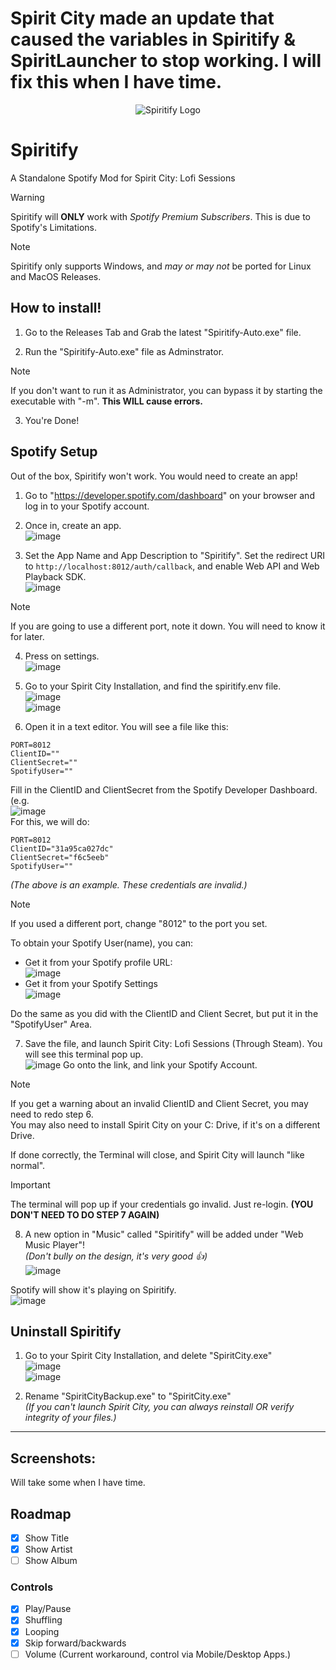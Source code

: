 # Spirit City made an update that caused the variables in Spiritify & SpiritLauncher to stop working. I will fix this when I have time.


<p align="center">
    <img src="https://github.com/SpiritLauncher/Spiritify/assets/96365455/59cdd3d3-6d9b-4f8d-a369-5531fcf9f586" alt="Spiritify Logo">
</p>

# Spiritify
A Standalone Spotify Mod for Spirit City: Lofi Sessions

> [!WARNING]  
> Spiritify will **ONLY** work with _Spotify Premium Subscribers_. This is due to Spotify's Limitations.

> [!NOTE]  
> Spiritify only supports Windows, and _may or may not_ be ported for Linux and MacOS Releases.

## How to install!
1. Go to the Releases Tab and Grab the latest "Spiritify-Auto.exe" file.

2. Run the "Spiritify-Auto.exe" file as Adminstrator.
> [!NOTE]  
> If you don't want to run it as Administrator, you can bypass it by starting the executable with "-m". **This WILL cause errors.**

3. You're Done! 

## Spotify Setup
Out of the box, Spiritify won't work. You would need to create an app!
1. Go to "https://developer.spotify.com/dashboard" on your browser and log in to your Spotify account.

2. Once in, create an app.
<br>![image](https://github.com/SpiritLauncher/Spiritify/assets/96365455/6ead3c3d-f419-4d20-9692-42fb95930750)

3. Set the App Name and App Description to "Spiritify". Set the redirect URI to `http://localhost:8012/auth/callback`, and enable Web API and Web Playback SDK.
<br>![image](https://github.com/SpiritLauncher/Spiritify/assets/96365455/26b40ba7-f987-4fed-81ab-e96ae20b5fe7)

> [!NOTE]  
> If you are going to use a different port, note it down. You will need to know it for later.

4. Press on settings. 
<br>![image](https://github.com/SpiritLauncher/Spiritify/assets/96365455/322fbf04-830b-42be-9b73-2bc3dc5724d2)

5. Go to your Spirit City Installation, and find the spiritify.env file.
<br>![image](https://github.com/SpiritLauncher/Spiritify/assets/96365455/a24c9005-8e8c-4206-abdb-4c13fbc8ff0a)
<br>![image](https://github.com/SpiritLauncher/Spiritify/assets/96365455/a0977889-2554-4294-b143-06ba6182ad65)

6. Open it in a text editor. You will see a file like this:
```env
PORT=8012
ClientID=""
ClientSecret=""
SpotifyUser=""
```
Fill in the ClientID and ClientSecret from the Spotify Developer Dashboard.
(e.g.
<br>![image](https://github.com/SpiritLauncher/Spiritify/assets/96365455/672f3922-b88a-481b-9be7-f358b9c5c914)
<br>For this, we will do:
```env
PORT=8012
ClientID="31a95ca027dc"
ClientSecret="f6c5eeb"
SpotifyUser=""
```
_(The above is an example. These credentials are invalid.)_
> [!NOTE]  
> If you used a different port, change "8012" to the port you set.

To obtain your Spotify User(name), you can:
- Get it from your Spotify profile URL:
<br>![image](https://github.com/SpiritLauncher/Spiritify/assets/96365455/15b46235-5441-4990-869b-d06e2e946f84)
- Get it from your Spotify Settings
<br>![image](https://github.com/SpiritLauncher/Spiritify/assets/96365455/f48893e8-ead2-47e5-8603-38c1575aebc8)

Do the same as you did with the ClientID and Client Secret, but put it in the "SpotifyUser" Area.

7. Save the file, and launch Spirit City: Lofi Sessions (Through Steam). You will see this terminal pop up.
<br>![image](https://github.com/SpiritLauncher/Spiritify/assets/96365455/dce73845-4c8b-47a9-bc02-cbf23bfacbdc)
Go onto the link, and link your Spotify Account.

> [!NOTE]  
> If you get a warning about an invalid ClientID and Client Secret, you may need to redo step 6.<br>You may also need to install Spirit City on your C: Drive, if it's on a different Drive.

If done correctly, the Terminal will close, and Spirit City will launch "like normal".

> [!IMPORTANT]  
> The terminal will pop up if your credentials go invalid. Just re-login. **(YOU DON'T NEED TO DO STEP 7 AGAIN)**

8. A new option in "Music" called "Spiritify" will be added under "Web Music Player"!
<br>_(Don't bully on the design, it's very good 👍)_
<br>![image](https://github.com/SpiritLauncher/Spiritify/assets/96365455/fa136d29-a5f4-4fba-ac1c-1ca57325765c)

Spotify will show it's playing on Spiritify.
<br>![image](https://github.com/SpiritLauncher/Spiritify/assets/96365455/92db0865-b811-45ec-bf43-38f20f69e714)

## Uninstall Spiritify
1. Go to your Spirit City Installation, and delete "SpiritCity.exe"
<br>![image](https://github.com/SpiritLauncher/Spiritify/assets/96365455/a24c9005-8e8c-4206-abdb-4c13fbc8ff0a)
<br>![image](https://github.com/SpiritLauncher/Spiritify/assets/96365455/a0977889-2554-4294-b143-06ba6182ad65)

2. Rename "SpiritCityBackup.exe" to "SpiritCity.exe"
<br>_(If you can't launch Spirit City, you can always reinstall OR verify integrity of your files.)_

------------
## Screenshots:
Will take some when I have time.

## Roadmap
- [x] Show Title
- [x] Show Artist
- [ ] Show Album

### Controls
- [x] Play/Pause
- [x] Shuffling
- [x] Looping
- [x] Skip forward/backwards
- [ ] Volume (Current workaround, control via Mobile/Desktop Apps.)
